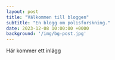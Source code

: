 ```yaml
---
layout: post
title: "Välkommen till bloggen"
subtitle: "En blogg om polisforskning."
date: 2023-12-08 10:00:00 +0000
background: '/img/bg-post.jpg'
---
```

Här kommer ett inlägg